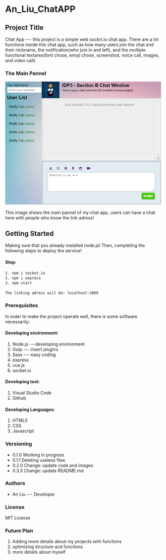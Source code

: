 # An_Liu_ChatAPP
## Project Title
Chat App --- this project is a simple web sockrt.io chat app. There are a lot functions inside this chat app, such as how many users join the chat and their nickname, the notification(who join in and left), and the multiple functional textarea(font chose, emoji chose, screenshot, voice call, images, and video call).

### The Main Pannel

![image](https://github.com/an-liu1/An_Liu_ChatAPP/raw/master/public/images/main_pannel.png)

This image shows the main pannel of my chat app, users can have a chat here with people who know the link adress!

## Getting Started
Making sure that you already installed node.js! Then, completing the following steps to deploy the service!

#### Step:
    1. npm i socket.io
    2. npm i express
    3. npm start
    
    The linking adress wiil be: localhost:3000

### Prerequisites

In order to make the project operate well, there is some software necessarily:

#### Developing environment:
1. Node.js ---developing environment
2. Gulp --- insert plugins
3. Sass --- easy coding
4. express
5. vue.js
6. socket.io

#### Developing tool:
1. Visual Studio Code
2. Github

#### Developing Languages:
1. HTML5
2. CSS
3. Javascript

### Versioning
* 0.1.0 Working in progress
* 0.1.1 Deleting useless files
* 0.2.0 Change: update code and images
* 0.3.3 Change: update README.md

### Authors 
* An Liu --- Developer

### License

MIT License

### Future Plan

1. Adding more details about my projects with functions
2. optimizing structure and functions
3. more details about myself
